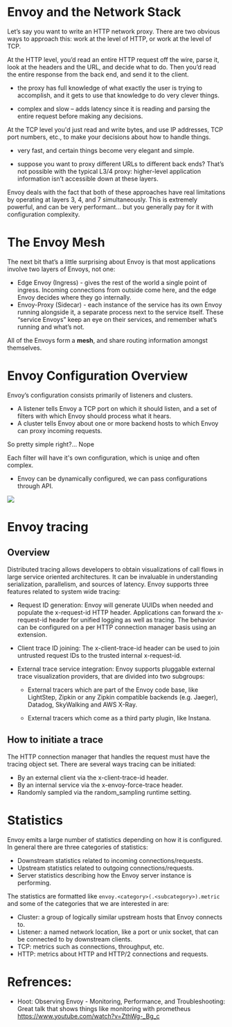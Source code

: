 
# Envoy and the Network Stack

Let’s say you want to write an HTTP network proxy. There are two obvious ways to approach this: work at the level of HTTP, or work at the level of TCP.

At the HTTP level, you’d read an entire HTTP request off the wire, parse it, look at the headers and the URL, and decide what to do. Then you’d read the entire response from the back end, and send it to the client.
+ the proxy has full knowledge of what exactly the user is trying to accomplish, and it gets to use that knowledge to do very clever things.
- complex and slow – adds latency since it is reading and parsing the entire request before making any decisions.

At the TCP level you'd just read and write bytes, and use IP addresses, TCP port numbers, etc., to make your decisions about how to handle things.
+ very fast, and certain things become very elegant and simple.
- suppose you want to proxy different URLs to different back ends? That’s not possible with the typical L3/4 proxy: higher-level application information isn’t accessible down at these layers.

Envoy deals with the fact that both of these approaches have real limitations by operating at layers 3, 4, and 7 simultaneously. This is extremely powerful, and can be very performant… but you generally pay for it with configuration complexity.



# The Envoy Mesh

The next bit that’s a little surprising about Envoy is that most applications involve two layers of Envoys, not one:

- Edge Envoy (Ingress) - gives the rest of the world a single point of ingress. Incoming connections from outside come here, and the edge Envoy decides where they go internally.
- Envoy-Proxy (Sidecar) - each instance of the service has its own Envoy running alongside it, a separate process next to the service itself. These “service Envoys” keep an eye on their services, and remember what’s running and what’s not.

All of the Envoys form a **mesh**, and share routing information amongst themselves.


# Envoy Configuration Overview

Envoy’s configuration consists primarily of listeners and clusters.
- A listener tells Envoy a TCP port on which it should listen, and a set of filters with which Envoy should process what it hears.
- A cluster tells Envoy about one or more backend hosts to which Envoy can proxy incoming requests.

So pretty simple right?... Nope

Each filter will have it's own configuration, which is uniqe and often complex.

- Envoy can be dynamically configured, we can pass configurations through API.

![](C:/workspace/envoy/2022-02-14-19-36-55.png)

# Envoy tracing

## Overview

Distributed tracing allows developers to obtain visualizations of call flows in large service oriented architectures. It can be invaluable in understanding serialization, parallelism, and sources of latency.
Envoy supports three features related to system wide tracing:

- Request ID generation: Envoy will generate UUIDs when needed and populate the x-request-id HTTP header. Applications can forward the x-request-id header for unified logging as well as tracing. The behavior can be configured on a per HTTP connection manager basis using an extension.

- Client trace ID joining: The x-client-trace-id header can be used to join untrusted request IDs to the trusted internal x-request-id.

- External trace service integration: Envoy supports pluggable external trace visualization providers, that are divided into two subgroups:

  - External tracers which are part of the Envoy code base, like LightStep, Zipkin or any Zipkin compatible backends (e.g. Jaeger), Datadog, SkyWalking and AWS X-Ray.

  - External tracers which come as a third party plugin, like Instana.

## How to initiate a trace

The HTTP connection manager that handles the request must have the tracing object set. There are several ways tracing can be initiated:

- By an external client via the x-client-trace-id header.
- By an internal service via the x-envoy-force-trace header.
- Randomly sampled via the random_sampling runtime setting.

# Statistics

Envoy emits a large number of statistics depending on how it is configured. In general there are three categories of statistics:

- Downstream statistics related to incoming connections/requests.
- Upstream statistics related to outgoing connections/requests.
- Server statistics describing how the Envoy server instance is performing.

The statistics are formatted like `envoy.<category>(.<subcategory>).metric` and some of the categories that we are interested in are:

- Cluster: a group of logically similar upstream hosts that Envoy connects to.
- Listener: a named network location, like a port or unix socket, that can be connected to by downstream clients.
- TCP: metrics such as connections, throughput, etc.
- HTTP: metrics about HTTP and HTTP/2 connections and requests.

# Refrences:

- Hoot: Observing Envoy - Monitoring, Performance, and Troubleshooting:
Great talk that shows things like monitoring with prometheus
https://www.youtube.com/watch?v=ZthWg-_Bg_c